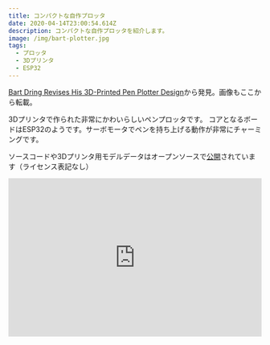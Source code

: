 ```yaml
---
title: コンパクトな自作プロッタ
date: 2020-04-14T23:00:54.614Z
description: コンパクトな自作プロッタを紹介します。
image: /img/bart-plotter.jpg
tags:
  - プロッタ
  - 3Dプリンタ
  - ESP32
---
```

[Bart Dring Revises His 3D-Printed Pen Plotter Design](https://blog.hackster.io/barton-dring-revises-his-3d-printed-pen-plotter-design-9acc954dd85d)から発見。画像もここから転載。

3Dプリンタで作られた非常にかわいらしいペンプロッタです。
コアとなるボードはESP32のようです。サーボモータでペンを持ち上げる動作が非常にチャーミングです。

ソースコードや3Dプリンタ用モデルデータはオープンソースで[公開](https://github.com/bdring/midTbot_esp32)されています（ライセンス表記なし）

<iframe width="100%" height="315" src="https://www.youtube.com/embed/jiwWCrCfXrY" frameborder="0" allow="accelerometer; autoplay; encrypted-media; gyroscope; picture-in-picture" allowfullscreen></iframe>

